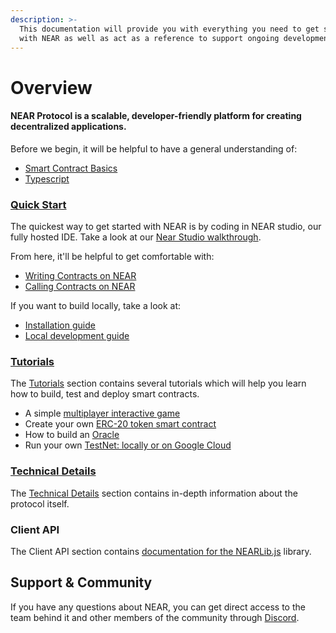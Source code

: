 ```yaml
---
description: >-
  This documentation will provide you with everything you need to get started
  with NEAR as well as act as a reference to support ongoing development.
---
```


# Overview

#### NEAR Protocol is a scalable, developer-friendly platform for creating decentralized applications.

Before we begin, it will be helpful to have a general understanding of:

* [Smart Contract Basics](prerequisites/the_basics.md)
* [Typescript](prerequisites/language-typescript.md)

### [Quick Start](working-smart-contracts/)

The quickest way to get started with NEAR is by coding in NEAR studio, our fully hosted IDE. Take a look at our [Near Studio walkthrough](quick-start/near-studio-ide-intro.md).

From here, it'll be helpful to get comfortable with:

* [Writing Contracts on NEAR](working-smart-contracts/writing-contracts.md)
* [Calling Contracts on NEAR](working-smart-contracts/calling-contracts.md)

If you want to build locally, take a look at:

* [Installation guide](quick-start/installation.md)
* [Local development guide](quick-start/medium.md)

### [Tutorials](tutorials/)

The [Tutorials](tutorials/) section contains several tutorials which will help you learn how to build, test and deploy smart contracts.

* A simple [multiplayer interactive game](tutorials/multiplayergame.md)
* Create your own [ERC-20 token smart contract](tutorials/token.md)
* How to build an [Oracle](./)
* Run your own [TestNet: locally or on Google Cloud](development-environment/run-your-own-testnet.md)

### [Technical Details](details/)

The [Technical Details](details/) section contains in-depth information about the protocol itself.

### Client API

The Client API section contains [documentation for the NEARLib.js](https://github.com/pndpo/docs/tree/105a69144f3b2860f28aa416ddfb14bf57cc0ef7/lib/js/README.md) library.

## Support & Community

If you have any questions about NEAR, you can get direct access to the team behind it and other members of the community through [Discord](http://near.chat).


